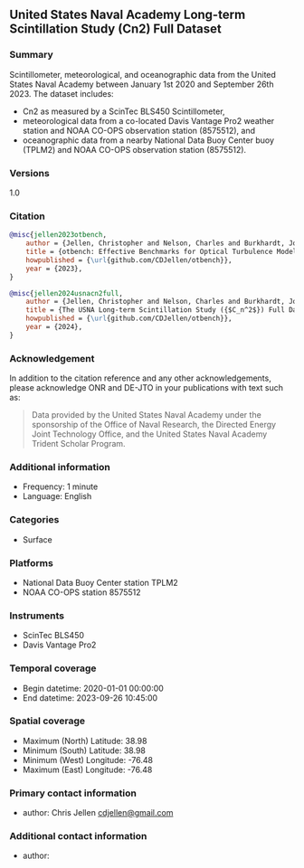 ## United States Naval Academy Long-term Scintillation Study (Cn2) Full Dataset

### Summary

Scintillometer, meteorological, and oceanographic data from the United States Naval Academy between January 1st 2020 and September 26th 2023. The dataset includes:
* Cn2 as measured by a ScinTec BLS450 Scintillometer,
* meteorological data from a co-located Davis Vantage Pro2 weather station and NOAA CO-OPS observation station (8575512), and
* oceanographic data from a nearby National Data Buoy Center buoy (TPLM2) and NOAA CO-OPS observation station (8575512).

### Versions

1.0

### Citation
```bibtex
@misc{jellen2023otbench,
    author = {Jellen, Christopher and Nelson, Charles and Burkhardt, John and Brownell, Cody}.
    title = {otbench: Effective Benchmarks for Optical Turbulence Modeling},
    howpublished = {\url{github.com/CDJellen/otbench}},
    year = {2023},
}
```

```bibtex
@misc{jellen2024usnacn2full,
    author = {Jellen, Christopher and Nelson, Charles and Burkhardt, John and Brownell, Cody}.
    title = {The USNA Long-term Scintillation Study ({$C_n^2$}) Full Dataset},
    howpublished = {\url{github.com/CDJellen/otbench}},
    year = {2024},
}
```

### Acknowledgement

In addition to the citation reference and any other acknowledgements, please acknowledge ONR and DE-JTO in your publications with text such as:

>  Data provided by the United States Naval Academy under the sponsorship of the Office of Naval Research, the Directed Energy Joint Technology Office, and the United States Naval Academy Trident Scholar Program.

### Additional information

 * Frequency: 1 minute
 * Language: English

### Categories

 * Surface

### Platforms

 * National Data Buoy Center station TPLM2
 * NOAA CO-OPS station 8575512

### Instruments

 * ScinTec BLS450
 * Davis Vantage Pro2

### Temporal coverage

 * Begin datetime: 2020-01-01 00:00:00
 * End datetime: 2023-09-26 10:45:00

### Spatial coverage

 * Maximum (North) Latitude: 38.98
 * Minimum (South) Latitude: 38.98
 * Minimum (West) Longitude: -76.48
 * Maximum (East) Longitude: -76.48

### Primary contact information

 * author: Chris Jellen <cdjellen@gmail.com>

### Additional contact information

 * author: 
